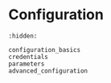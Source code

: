 # Configuration

```{toctree}
:hidden:

configuration_basics
credentials
parameters
advanced_configuration
```
